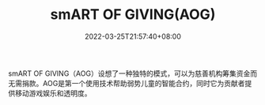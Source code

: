 ﻿---
weight: 
title: "smART OF GIVING(AOG)"
description: "smART OF GIVING（AOG）设想了一种独特的模式，可以为慈善机构筹集资金而无需捐款"
date: 2022-03-25T21:57:40+08:00
lastmod: 2022-03-25T16:45:40+08:00
draft: false
authors: ["Metabd"]
featuredImage: "smart-of-givingaog.png"
link: ""
tags: ["数字代币","smART OF GIVING(AOG)"]
categories: ["navigation"]
navigation: ["数字代币"]
lightgallery: true
toc: true
pinned: false
recommend: false
recommend1: false
---
smART OF GIVING（AOG）设想了一种独特的模式，可以为慈善机构筹集资金而无需捐款。AOG是第一个使用技术帮助弱势儿童的智能合约，同时它为贡献者提供移动游戏娱乐和透明度。
